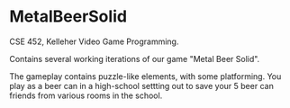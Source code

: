 # MetalBeerSolid
CSE 452, Kelleher
Video Game Programming.

Contains several working iterations of our game "Metal Beer Solid". 

The gameplay contains puzzle-like elements, with some platforming. You play as a beer can in a high-school settting out to save your 5 beer can friends from various rooms in the school.
